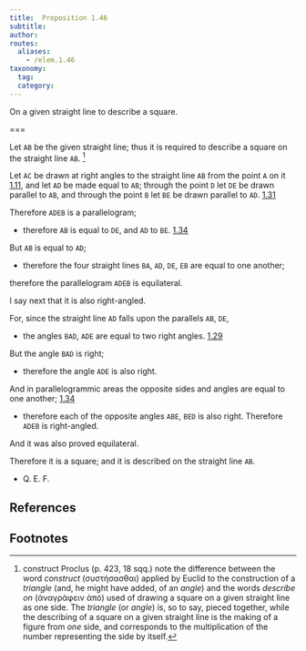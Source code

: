 ```yaml
---
title:  Proposition 1.46
subtitle:
author:
routes:
  aliases:
    - /elem.1.46
taxonomy:
  tag:
  category:
---
```


On a given straight line to describe a square.

===

Let `AB` be the given straight line; thus it is required to describe a square on the straight line `AB`. [^1]

Let `AC` be drawn at right angles to the straight line `AB` from the point `A` on it [1.11], and let `AD` be made equal to `AB`; through the point `D` let `DE` be drawn parallel to `AB`, and through the point `B` let `BE` be drawn parallel to `AD`. [1.31] <pb n="348"/>

Therefore `ADEB` is a parallelogram; 

- therefore `AB` is equal to `DE`, and `AD` to `BE`. [1.34]

But `AB` is equal to `AD`; 

- therefore the four straight lines `BA`, `AD`, `DE`, `EB` are equal to one another;

therefore the parallelogram `ADEB` is equilateral.

I say next that it is also right-angled.

For, since the straight line `AD` falls upon the parallels `AB`, `DE`, 

- the angles `BAD`, `ADE` are equal to two right angles. [1.29]

But the angle `BAD` is right; 

- therefore the angle `ADE` is also right.

And in parallelogrammic areas the opposite sides and angles are equal to one another; [1.34] 

- therefore each of the opposite angles `ABE`, `BED` is also right. Therefore `ADEB` is right-angled.

And it was also proved equilateral. 

Therefore it is a square; and it is described on the straight line `AB`.

- Q. E. F.

## References

[1.11]: /elem.1.11 "Book 1 - Proposition 11"
[1.31]: /elem.1.31 "Book 1 - Proposition 31"
[1.34]: /elem.1.34 "Book 1 - Proposition 34"
[1.29]: /elem.1.29 "Book 1 - Proposition 29"

## Footnotes

[^1]: construct
    Proclus (<xref n="Proc. p. 423, 18" from="ROOT" to="DITTO">p. 423, 18 sqq.</xref>) note the difference between the word <em>construct</em> (<foreign lang="greek">συστἡσασθαι</foreign>) applied by Euclid to the construction of a <em>triangle</em> (and, he might have added, of an <em>angle</em>) and the words <em>describe on</em> (<foreign lang="greek">ἀναγράφειν ἀπό</foreign>) used of drawing a square on a given straight line as one side. The <em>triangle</em> (or <em>angle</em>) is, so to say, pieced together, while the describing of a square on a given straight line is the making of a figure <quote>from</quote> <em>one</em> side, and corresponds to the multiplication of the number representing the side by itself.

